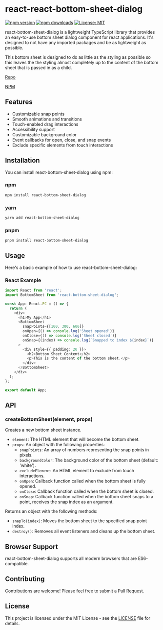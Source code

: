 # react-react-bottom-sheet-dialog

[![npm version](https://img.shields.io/npm/v/react-bottom-sheet-dialog.svg)](https://www.npmjs.com/package/react-bottom-sheet-dialog)
[![npm downloads](https://img.shields.io/npm/dm/react-bottom-sheet-dialog.svg)](https://www.npmjs.com/package/react-bottom-sheet-dialog)
[![License: MIT](https://img.shields.io/badge/License-MIT-yellow.svg)](https://opensource.org/licenses/MIT)

react-bottom-sheet-dialog is a lightweight TypeScript library that provides an easy-to-use bottom sheet dialog component for react applications. It's designed to not have any imported packages and be as lightweight as possible.

This bottom sheet is designed to do as little as the styling as possible so this leaves the the styling almost completely up to the content of the bottom sheet that is passed in as a child.

[Repo](https://github.com/tonypls/react-bottom-sheet-dialog)

[NPM](https://www.npmjs.com/package/react-bottom-sheet-dialog)

## Features

- Customizable snap points
- Smooth animations and transitions
- Touch-enabled drag interactions
- Accessibility support
- Customizable background color
- Event callbacks for open, close, and snap events
- Exclude specific elements from touch interactions

## Installation

You can install react-bottom-sheet-dialog using npm:

### npm

```bash
npm install react-bottom-sheet-dialog
```

### yarn

```bash
yarn add react-bottom-sheet-dialog
```

### pnpm

```bash
pnpm install react-bottom-sheet-dialog
```

## Usage

Here's a basic example of how to use react-bottom-sheet-dialog:

### React Example

```TypeScript
import React from 'react';
import BottomSheet from 'react-bottom-sheet-dialog';

const App: React.FC = () => {
  return (
    <div>
      <h1>My App</h1>
      <BottomSheet
        snapPoints={[100, 300, 600]}
        onOpen={() => console.log('Sheet opened')}
        onClose={() => console.log('Sheet closed')}
        onSnap={(index) => console.log(`Snapped to index ${index}`)}
      >
        <div style={{ padding: 20 }}>
          <h2>Bottom Sheet Content</h2>
          <p>This is the content of the bottom sheet.</p>
        </div>
      </BottomSheet>
    </div>
  );
};

export default App;
```

## API

### createBottomSheet(element, props)

Creates a new bottom sheet instance.

- `element`: The HTML element that will become the bottom sheet.
- `props`: An object with the following properties:
  - `snapPoints`: An array of numbers representing the snap points in pixels.
  - `backgroundColor`: The background color of the bottom sheet (default: 'white').
  - `excludeElement`: An HTML element to exclude from touch interactions.
  - `onOpen`: Callback function called when the bottom sheet is fully opened.
  - `onClose`: Callback function called when the bottom sheet is closed.
  - `onSnap`: Callback function called when the bottom sheet snaps to a point, receives the snap index as an argument.

Returns an object with the following methods:

- `snapTo(index)`: Moves the bottom sheet to the specified snap point index.
- `destroy()`: Removes all event listeners and cleans up the bottom sheet.

## Browser Support

react-bottom-sheet-dialog supports all modern browsers that are ES6-compatible.

## Contributing

Contributions are welcome! Please feel free to submit a Pull Request.

## License

This project is licensed under the MIT License - see the [LICENSE](LICENSE) file for details.
